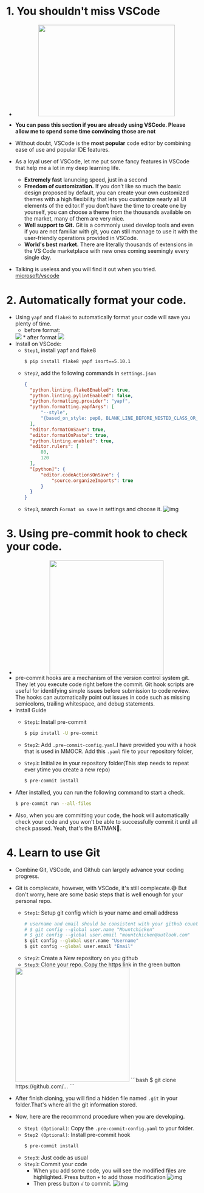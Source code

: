 # 1. You shouldn't miss VSCode
- <center><img src='images/img1.jpg' width=360 height=240>

- **You can pass this section if you are already using VSCode. Please allow me to spend some time convincing those are not**
- Without doubt, VSCode is the **most popular** code editor by combining ease of use and popular IDE features.
- As a loyal user of VSCode, let me put some fancy features in VSCode that help me a lot in my deep learning life.
  * **Extremely fast** lanuncing speed, just in a second
  * **Freedom of customization.** If you don’t like so much the basic design proposed by default, you can create your own customized themes with a high flexibility that lets you customize nearly all UI elements of the editor.If you don’t have the time to create one by yourself, you can choose a theme from the thousands available on the market, many of them are very nice.
  * **Well support to Git.** Git is a commonly used develop tools and even if you are not familiar with git, you can still mannage to use it with the user-friendly operations provided in VSCode.
  * **World's best market.** There are literally thousands of extensions in the VS Code marketplace with new ones coming seemingly every single day.
- Talking is useless and you will find it out when you tried. [microsoft/vscode](https://github.com/microsoft/vscode)

# 2. Automatically format your code.
- Using `yapf` and `flake8` to automatically format your code will save you plenty of time.
  * before format:
  <img src='images/img2.png'>
  * after format
  <img src='images/img3.JPG'>
- Install on VSCode:
  * `Step1`, install yapf and flake8
    ```bash
    $ pip install flake8 yapf isort==5.10.1
    ```
  * `Step2`, add the following commands in `settings.json`
    ```json
    {
      "python.linting.flake8Enabled": true,
      "python.linting.pylintEnabled": false,
      "python.formatting.provider": "yapf",
      "python.formatting.yapfArgs": [
          "--style",
          "{based_on_style: pep8, BLANK_LINE_BEFORE_NESTED_CLASS_OR_DEF: true, SPLIT_BEFORE_EXPRESSION_AFTER_OPENING_PAREN: true}"
      ],
      "editor.formatOnSave": true,
      "editor.formatOnPaste": true,
      "python.linting.enabled": true,
      "editor.rulers": [
          80,
          120
      ],
      "[python]": {
          "editor.codeActionsOnSave": {
              "source.organizeImports": true
          }
      }
    }
    ```
  * `Step3`, search `Format on save` in settings and choose it.
  ![img](images/img4.JPG)

# 3. Using pre-commit hook to check your code.
- <center><img src='images/img5.JPG' width=300>
- pre-commit hooks are a mechanism of the version control system git. They let you execute code right before the commit. Git hook scripts are useful for identifying simple issues before submission to code review. The hooks can automatically point out issues in code such as missing semicolons, trailing whitespace, and debug statements.
- Install Guide
  * `Step1`: Install pre-commit
    ```bash
    $ pip install -U pre-commit
    ```
  * `Step2`: Add `.pre-commit-config.yaml`.I have provided you with a hook that is used in MMOCR. Add this `.yaml` file to your repository folder,

  * `Step3`: Initialize in your repository folder(This step needs to repeat ever ytime you create a new repo)
    ```bash
    $ pre-commit install
    ```
- After installed, you can run the following command to start a check.
  ```bash
  $ pre-commit run --all-files
  ```
- Also, when you are committing your code, the hook will automatically check your code and you won't be able to successfully commit it until all check passed. Yeah, that's the BATMAN🦇.

# 4. Learn to use Git
- Combine Git, VSCode, and Github can largely advance your coding progress.
- Git is complecate, however, with VSCode, it's still complecate.😅 But don't worry, here are some basic steps that is well enough for your personal repo.
  - `Step1`: Setup git config which is your name and email address
    ```bash
    # username and email should be consistent with your github count, E.g.
    # $ git config --global user.name "Mountchicken"
    # $ git config --global user.email "mountchicken@outlook.com"
    $ git config --global user.name "Username"
    $ git config --global user.email "Email"
    ```
  - `Step2`: Create a New repository on you github
  - `Step3`: Clone your repo. Copy the https link in the green button
  <img src='images/img6.png' width=300>
    ```bash
    $ git clone https://github.com/...
    ```

- After finish cloning, you will find a hidden file named `.git` in your folder.That's where all the git information stored.
- Now, here are the recommond procedure when you are developing.
  - `Step1 (Optional)`: Copy the `.pre-commit-config.yaml` to your folder.
  - `Step2 (Optional)`: Install pre-commit hook
    ```bash
    $ pre-commit install
    ```
  - `Step3`: Just code as usual
  - `Step3`: Commit your code
    * When you add some code, you will see the modified files are highlighted. Press button `+` to add those modification
    ![img](images/img6.JPG)
    * Then press button `√` to commit.
    ![img](images/img7.JPG)
